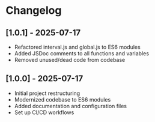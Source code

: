 # Changelog

## [1.0.1] - 2025-07-17
- Refactored interval.js and global.js to ES6 modules
- Added JSDoc comments to all functions and variables
- Removed unused/dead code from codebase

## [1.0.0] - 2025-07-17
- Initial project restructuring
- Modernized codebase to ES6 modules
- Added documentation and configuration files
- Set up CI/CD workflows
